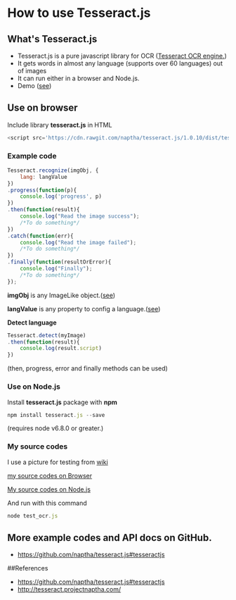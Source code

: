 # How to use Tesseract.js

## What's Tesseract.js

* Tesseract.js is a pure javascript library for OCR ([Tesseract OCR engine.](https://github.com/tesseract-ocr/tesseract)) 
* It gets words in almost any language (supports over 60 languages) out of images
* It can run either in a browser and Node.js.
* Demo ([see](http://tesseract.projectnaptha.com/))

## Use on browser

Include library __tesseract.js__ in HTML
 
```js
<script src='https://cdn.rawgit.com/naptha/tesseract.js/1.0.10/dist/tesseract.js'></script>
```
### Example code

```js
Tesseract.recognize(imgObj, {
	lang: langValue    
})
.progress(function(p){
	console.log('progress', p)
})
.then(function(result){	
	console.log("Read the image success");		
	/*To do something*/			
})
.catch(function(err){
	console.log("Read the image failed");
	/*To do something*/			
})
.finally(function(resultOrError){		
	console.log("Finally");
	/*To do something*/
});
```

__imgObj__ is any ImageLike object.([see](https://github.com/naptha/tesseract.js#imagelike))

__langValue__ is any property to config a language.([see](https://github.com/naptha/tesseract.js/blob/master/docs/tesseract_lang_list.md))

__Detect language__

```js
Tesseract.detect(myImage)
.then(function(result){
    console.log(result.script)
})
```

(then, progress, error and finally methods  can be used)

### Use on Node.js

Install __tesseract.js__ package  with __npm__

```js
npm install tesseract.js --save
```

(requires node v6.8.0 or greater.)

### My source codes 

I use a picture for testing from [wiki](https://en.wikipedia.org/wiki/Optical_character_recognition)

[my source codes on Browser](index.html)

[My source codes on Node.js](test_ocr.js)

And run with this command

```js
node test_ocr.js
```
	
## More example codes and API docs on GitHub.

* https://github.com/naptha/tesseract.js#tesseractjs

##References
* https://github.com/naptha/tesseract.js#tesseractjs
* http://tesseract.projectnaptha.com/
